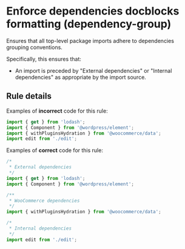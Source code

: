 # Enforce dependencies docblocks formatting (dependency-group)

Ensures that all top-level package imports adhere to dependencies grouping conventions.

Specifically, this ensures that:

-   An import is preceded by "External dependencies" or "Internal dependencies" as appropriate by the import source.

## Rule details

Examples of **incorrect** code for this rule:

```js
import { get } from 'lodash';
import { Component } from '@wordpress/element';
import { withPluginsHydration } from '@woocommerce/data';
import edit from './edit';
```

Examples of **correct** code for this rule:

```js
/*
 * External dependencies
 */
import { get } from 'lodash';
import { Component } from '@wordpress/element';

/**
 * WooCommerce dependencies
 */
import { withPluginsHydration } from '@woocommerce/data';

/*
 * Internal dependencies
 */
import edit from './edit';
```
